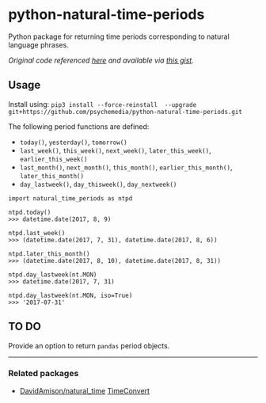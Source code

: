 # python-natural-time-periods
Python package for returning time periods corresponding to natural language phrases.

*Original code referenced [here](https://blog.ouseful.info/2016/09/22/natural-language-time-periods-in-python/) and available via [this gist](https://gist.github.com/psychemedia/f17910ef74687b3a062bd403f79e340a).*

## Usage

Install using: `pip3 install --force-reinstall  --upgrade git+https://github.com/psychemedia/python-natural-time-periods.git`


The following period functions are defined:

- `today()`, `yesterday()`, `tomorrow()`
- `last_week()`, `this_week()`, `next_week()`, `later_this_week()`, `earlier_this_week()`
- `last_month()`, `next_month()`, `this_month()`, `earlier_this_month()`, `later_this_month()`
- `day_lastweek()`, `day_thisweek()`, `day_nextweek()`

````
import natural_time_periods as ntpd

ntpd.today()
>>> datetime.date(2017, 8, 9)

ntpd.last_week()
>>> (datetime.date(2017, 7, 31), datetime.date(2017, 8, 6))

ntpd.later_this_month()
>>> (datetime.date(2017, 8, 10), datetime.date(2017, 8, 31))

ntpd.day_lastweek(nt.MON)
>>> datetime.date(2017, 7, 31)

ntpd.day_lastweek(nt.MON, iso=True)
>>> '2017-07-31'
````

## TO DO

Provide an option to return `pandas` period objects.


----

### Related packages

- [DavidAmison/natural_time](https://github.com/DavidAmison/natural_time)
 [TimeConvert](https://github.com/xxx-convert/TimeConvert)

